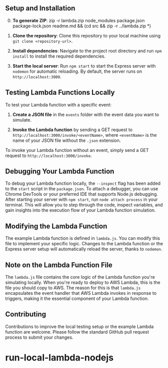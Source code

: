 ## Setup and Installation

0. **To generate ZIP**: zip -r lambda.zip node_modules package.json package-lock.json readme.md && (cd src && zip -r ../lambda.zip \*)

1. **Clone the repository**: Clone this repository to your local machine using `git clone <repository-url>`.

2. **Install dependencies**: Navigate to the project root directory and run `npm install` to install the required dependencies.

3. **Start the local server**: Run `npm start` to start the Express server with `nodemon` for automatic reloading. By default, the server runs on `http://localhost:3000`.

## Testing Lambda Functions Locally

To test your Lambda function with a specific event:

1. **Create a JSON file** in the `events` folder with the event data you want to simulate.

2. **Invoke the Lambda function** by sending a GET request to `http://localhost:3000/invoke/<eventName>`, where `<eventName>` is the name of your JSON file without the `.json` extension.

To invoke your Lambda function without an event, simply send a GET request to `http://localhost:3000/invoke`.

## Debugging Your Lambda Function

To debug your Lambda function locally, the `--inspect` flag has been added to the `start` script in the `package.json`. To attach a debugger, you can use Chrome DevTools or your preferred IDE that supports Node.js debugging. After starting your server with `npm start`, run `node attach process` in your terminal. This will allow you to step through the code, inspect variables, and gain insights into the execution flow of your Lambda function simulation.

## Modifying the Lambda Function

The example Lambda function is defined in `lambda.js`. You can modify this file to implement your specific logic. Changes to the Lambda function or the Express server setup will automatically reload the server, thanks to `nodemon`.

## Note on the Lambda Function File

The `lambda.js` file contains the core logic of the Lambda function you're simulating locally. When you're ready to deploy to AWS Lambda, this is the file you should copy to AWS. The reason for this is that `lambda.js` encapsulates the event handler that AWS Lambda invokes in response to triggers, making it the essential component of your Lambda function.

## Contributing

Contributions to improve the local testing setup or the example Lambda function are welcome. Please follow the standard GitHub pull request process to submit your changes.

# run-local-lambda-nodejs
